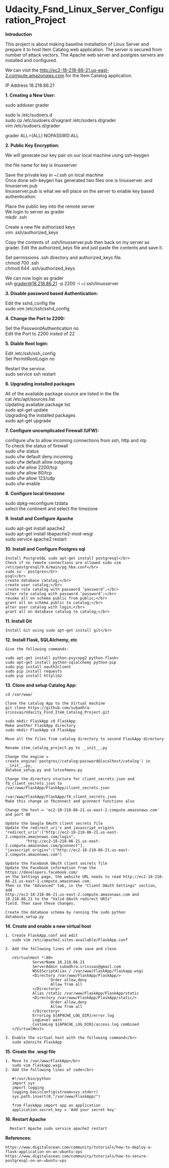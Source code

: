 # Udacity_Fsnd_Linux_Server_Configuration_Project

**Introduction**

This project is about making baseline installation of Linux Server and prepare it to host
Item Catalog web application. The server is secured from number of attack vectors. The
Apache web server and postgres servers are installed and configured.</br>

We can visit the http://ec2-18-218-86-21.us-east-2.compute.amazonaws.com for the Item
Catalog application.</br>

IP Address 18.218.86.21</br>

**1. Creating a New User:**

   sudo adduser grader</br>

   sudo ls /etc/sudoers.d</br>
   sudo cp /etc/sudoers.d/vagrant /etc/soders.d/grader</br>
   vim /etc/sudoers.d/grader</br>

   grader ALL=(ALL) NOPASSWD:ALL</br>

**2. Public Key Encryption:**

   We will generate our key pair on our local machine using ssh-keygen</br>

   the file name for key is linuxserver</br>

   Save the private key in ~/.ssh on local machine</br>
   Once done ssh-keygen has generated two files one is linuxserver. and linuxserver.pub</br>
   linuxserver.pub is what we will place on the server to enable key based authentication.</br>

   Place the public key into the remote server</br>
   We login to server as grader</br>
   mkdir .ssh</br>

   Create a new file authorized keys</br>
   vim .ssh/authorized_keys</br>

   Copy the contents of .ssh/linuxserver.pub then back on my server as grader. Edit the
   authorized_keys file and just paste the contents and save it.</br>

   Set permissions .ssh directory and authorized_keys file.</br>
    chmod 700 .ssh</br>
    chmod 644 .ssh/authorized_keys</br>

   We can now login as grader</br>
   ssh grader@18.218.86.21 -p 2200 -i ~/.ssh/linuxserver</br>

**3. Disable password based Authentication:**

   Edit the sshd_config file</br>
   sudo vim /etc/ssh/sshd_config</br>

**4. Change the Port to 2200:**

   Set the PasswordAuthentication no</br>
   Edit the Port to 2200 insted of 22</br>

**5. Diable Root login:**

   Edit /etc/ssh/ssh_config</br>
   Set PermitRootLogin no</br>

   Restart the service.</br>
   sudo service ssh restart</br>

**6. Upgrading installed packages**

   All of the available package source are listed in the file</br>
   cat /etc/apt/sources.list</br>
   Updating available package list</br>
   sudo apt-get update</br>
   Upgrading the installed packages</br>
   sudo apt-get upgrade</br>

**7. Configure uncomplicated Firewall (UFW):**

   configure ufw to allow incoming connections from ssh, http and ntp</br>
   To check the status of firewall</br>
   sudo ufw status</br>
   sudo ufw default deny incoming</br>
   sudo ufw default allow outgoing</br>
   sudo ufw allow 2200/tcp</br>
   sudo ufw allow 80/tcp</br>
   sudo ufw allow 123/udp</br>
   sudo ufw enable</br>

**8. Configure local timezone**

   sudo dpkg-reconfigure tzdata</br>
   select the continent and select the timezone</br>

**9. Install and Configure Apache**

   sudo apt-get install apache2</br>
   sudo apt-get install libapache2-mod-wsgi</br>
   sudo service apache2 restart</br>

**10. Install and Configure Postgres sql**

    Install PostgreSQL sudo apt-get install postgresql</br>
    Check if no remote connections are allowed sudo vim /etc/postgresql/9.6/main/pg_hba.conf</br>
    sudo su - postgres</br>
    psql</br>
    create database catalog;</br>
    create user catalog;</br>
    create role catalog with password ‘password’;</br>
    alter role catalog with password ‘password’;</br>
    revoke all on schema public from public;</br>
    grant all on schema public to catalog;</br>
    alter user catalog with login;</br>
    grant all on database catalog to catalog;</br>

**11. Install Git**

    Install Git using sudo apt-get install git</br>

**12. Install Flask, SQLAlchemy, etc**

    Give the following commands:

    sudo apt-get install python-psycopg2 python-flask>
    sudo apt-get install python-sqlalchemy python-pip
    sudo pip install oauth2client
    sudo pip install requests
    sudo pip install httplib2

**13. Clone and setup Catalog App:**

    cd /var/www/

    Clone the catalog App to the Virtual machine
    git clone https://github.com/subadhra-srinivas/Udacity_Fsnd_Item_Catalog_Project.git

    sudo mkdir FlaskApp cd FlaskApp
    Make another FlaskApp directory
    sudo mkdir FlaskApp cd FlaskApp

    Move all the files from catalog directory to second FlaskApp directory

    Rename item_catalog_project.py to __init__.py

    Change the engine = create_engine('postgres//catalog:password@localhost/catalog') in __init__.py,
    databse_setup.py and lotsofmenu.py

    Change the directory stucture for client_secrets.json and fb_client_secrets.json to
    /var/www/FlaskApp/FlaskApp/client_secrets.json

    /var/www/FlaskApp/FlaskApp/fb_client_secrets.json
    Make this change in fbconnect and gconnect functions also

    Change the host = 'ec2-18-218-86-21.us-east-2.compute.amazonaws.com' and port 80

    Update the Google OAuth client secrets file
    Update the redirect_uri's and javascript_origins
    "redirect_uris":["http://ec2-18-218-86-21.us-east-2.compute.amazonaws.com/login",
		     "http://ec2-18-218-86-21.us-east-2.compute.amazonaws.com/gconnect"],
    "javascript_origins":["http://ec2-18-218-86-21.us-east-2.compute.amazonaws.com"]

    Update the Facebook OAuth client secrets file
    Update the Facebook information from the https://developers.facebook.com/
    on the Settings page, the website URL needs to read http://ec2-18-218-86-21.us-east-2.compute.amazonaws.com.
    Then in the "Advanced" tab, in the "Client OAuth Settings" section, add 
    http://ec2-18-218-86-21.us-east-2.compute.amazonaws.com and 18.218.86.21 to the "Valid OAuth redirect URIs"
    field. Then save these changes.

    Create the database schema by running the sudo python database_setup.py

**14. Create and enable a new virtual host**

    1. Create FlaskApp.conf and edit
       sudo vim /etc/apache2.sites-available/FlaskApp.conf

    2. Add the following lines of code save and close

       <VirtualHost *:80>
                ServerName 18.218.86.21
                ServerAdmin subadhra.srinivas@gmail.com
                WSGIScriptAlias / /var/www/FlaskApp/flaskapp.wsgi
                <Directory /var/www/FlaskApp/FlaskApp/>
                        Order allow,deny
                        Allow from all
                </Directory>
                Alias /static /var/www/FlaskApp/FlaskApp/static
                <Directory /var/www/FlaskApp/FlaskApp/static/>
                        Order allow,deny
                        Allow from all
                </Directory>
                ErrorLog ${APACHE_LOG_DIR}/error.log
                LogLevel warn
                CustomLog ${APACHE_LOG_DIR}/access.log combined
       </VirtualHost>

    3. Enable the virtual host with the following command</br>
       sudo a2ensite FlaskApp

**15. Create the .wsgi file**

    1. Move to /var/www/FlaskApp</br>
       sudo vim flaskapp.wsgi
    2. Add the following lines of code</br>

       #!/usr/bin/python
       import sys
       import logging
       logging.basicConfig(stream=sys.stderr)
       sys.path.insert(0,"/var/www/FlaskApp/")

       from FlaskApp import app as application
       application.secret_key = 'Add your secret key'

**16. Restart Apache**

      Restart Apache sudo service apache2 restart

**References:**

    https://www.digitalocean.com/community/tutorials/how-to-deploy-a-flask-application-on-an-ubuntu-vps
    https://www.digitalocean.com/community/tutorials/how-to-secure-postgresql-on-an-ubuntu-vps


